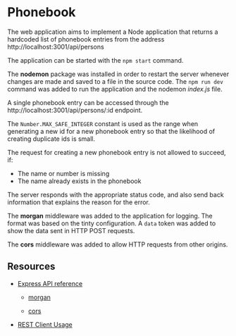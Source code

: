 # Phonebook

The web application aims to implement a Node application that returns a hardcoded list of phonebook entries from the address http://localhost:3001/api/persons

The application can be started with the `npm start` command.

The **nodemon** package was installed in order to restart the server whenever changes are made and saved to a file in the source code. The `npm run dev` command was added to run the application and the nodemon _index.js_ file.

A single phonebook entry can be accessed through the http://localhost:3001/api/persons/:id endpoint.

The `Number.MAX_SAFE_INTEGER` constant is used as the range when generating a new id for a new phonebook entry so that the likelihood of creating duplicate ids is small.

The request for creating a new phonebook entry is not allowed to succeed, if:

- The name or number is missing
- The name already exists in the phonebook

The server responds with the appropriate status code, and also send back information that explains the reason for the error.

The **morgan** middleware was added to the application for logging. The format was based on the tinty configuration. A `data` token was added to show the data sent in HTTP POST requests.

The **cors** middleware was added to allow HTTP requests from other origins.

## Resources

- [Express API reference](https://expressjs.com/en/4x/api.html)

	- [morgan](https://github.com/expressjs/morgan#morgan)

	- [cors](https://expressjs.com/en/resources/middleware/cors.html)

- [REST Client Usage](https://github.com/Huachao/vscode-restclient/blob/master/README.md#usage)
